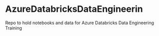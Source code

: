 # AzureDatabricksDataEngineerin
Repo to hold notebooks and data for Azure Databricks Data Engineering Training
